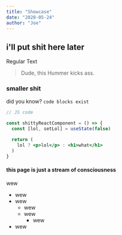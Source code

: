 ```yaml
---
title: "Showcase"
date: "2020-05-24"
author: "Joe"
---
```


## i'll put shit here later

Regular Text

> Dude, this Hummer kicks ass.

### smaller shit

did you know? `code blocks exist`

```jsx
// JS code

const shittyReactComponent = () => {
  const [lol, setLol] = useState(false)

  return (
    lol ? <p>lol</p> : <h1>what</h1>
  )
}
```

#### this page is just a stream of consciousness

wew

- wew
- wew
  - wew
  - wew
    - wew
- wew
